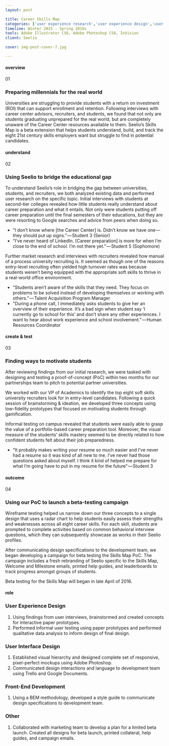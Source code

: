 ```yaml
---
layout: post

title: Career Skills Map
categories: ['user experience research','user experience design','user interface design','front-end development']
timeline: Winter 2015 - Spring 2016s
tools: Adobe Illustrator CS6, Adobe Photoshop CS6, InVision
client: Seelio

cover: img-post-cover-7.jpg

---
```


<h4 class="heading heading--regular heading--emphasize">overview</h4>
<div class="marker-post-heading"></div>
<div class="marker marker-post">01</div>
<h3 class="heading heading--fancy">Preparing millennials for the real world</h3>
<p>
	Universities are struggling to provide students with a return on investment (ROI) that can support enrollment and retention. Following interviews with career center advisors, recruiters, and students, we found that not only are students graduating unprepared for the real world, but are completely unaware of the Career Center resources available to them. Seelio’s Skills Map is a beta extension that helps students understand, build, and track the eight 21st century skills employers want but struggle to find in potential candidates.
</p>
<h4 class="heading heading--regular heading--emphasize post__heading--stacked">understand</h4>
<div class="marker-post-heading"></div>
<div class="marker marker-post">02</div>
<h3 class="heading heading--fancy">Using Seelio to bridge the educational gap</h3>
<p>
	To understand Seelio’s role in bridging the gap between universities, students, and recruiters, we both analyzed existing data and performed user research on the specific topic. Initial interviews with students at second-tier colleges revealed how little students really understand about career preparation and what it entails. Not only were students putting off career preparation until the final semesters of their educations, but they are were resorting to Google searches and advice from peers when doing so.
</p>
<div class="post__quote">
	<ul>
		<li>“I don’t know where [the Career Center] is. Didn’t know we have one — they should put up signs.” — Student 3 (Senior)</li>
		<li>“I’ve never heard of LinkedIn. [Career preparation] is more for when I’m close to the end of school. I’m not there yet.” — Student 5 (Sophomore)</li>
	</ul>
</div>
<p>
	Further market research and interviews with recruiters revealed how manual of a process university recruiting is. It seemed as though one of the reasons entry-level recruiting often yielded high turnover rates was because students weren’t being equipped with the appropriate soft skills to thrive in a real-world office environment.
</p>
<div class="post__quote">
	<ul>
		<li>“Students aren’t aware of the skills that they need. They focus on problems to be solved instead of developing themselves or working with others.” — Talent Acquisition Program Manager</li>
		<li>"During a phone call, I immediately asks students to give her an overview of their experience. It’s a bad sign when student say ‘I currently go to school for this’ and don’t share any other experiences. I want to hear about work experience and school involvement.” — Human Resources Coordinator</li>
	</ul>
</div>
<h4 class="heading heading--regular heading--emphasize post__heading--stacked">create & test</h4>
<div class="marker-post-heading"></div>
<div class="marker marker-post">03</div>
<h3 class="heading heading--fancy">Finding ways to motivate students</h3>
<p>
	After reviewing findings from our initial research, we were tasked with designing and testing a proof-of-concept (PoC) within two months for our partnerships team to pitch to potential partner universities.
</p>
<p>
	We worked with our VP of Academics to identify the top eight soft skills university recruiters look for in entry-level candidates. Following a quick session of brainstorming & ideation, we developed three concepts using low-fidelity prototypes that focused on motivating students through gamification.
</p>
<p>
	Informal testing on campus revealed that students were easily able to grasp the value of a portfolio-based career preparation tool. Moreover, the visual measure of the students’ skills mastery seemed to be directly related to how confident students felt about their job preparedness.
</p>
<div class="post__quote">
	<ul>
		<li>“It probably makes writing your resume so much easier and I’ve never had a resume so it was kind of all new to me. I’ve never had those questions asked about myself. I think it kind of helped me prepare for what I’m going have to put in my resume for the future” — Student 3</li>
	</ul>
</div>
<h4 class="heading heading--regular heading--emphasize post__heading--stacked">outcome</h4>
<div class="marker-post-heading"></div>
<div class="marker marker-post">04</div>
<h3 class="heading heading--fancy">Using our PoC to launch a beta-testing campaign</h3>
<p>
	Wireframe testing helped us narrow down our three concepts to a single design that uses a radar chart to help students easily assess their strengths and weaknesses across all eight career skills. For each skill, students are prompted to complete activities based on common behavioral interview questions, which they can subsequently showcase as works in their Seelio profiles.
</p>
<p>
	After communicating design specifications to the development team, we began developing a campaign for beta testing the Skills Map PoC. The campaign includes a fresh rebranding of Seelio specific to the Skills Map, Welcome and Milestone emails, printed help guides, and leaderboards to track progress amongst groups of students.
</p>
<p>
	Beta testing for the Skills Map will began in late April of 2016.
</p>
<h4 class="heading heading--regular heading--emphasize post__heading--stacked">role</h4>
<div class="marker-post-heading"></div>
<h3 class="heading heading--fancy">User Experience Design</h3>
<ol>
	<li>Using findings from user interviews, brainstormed and created concepts for interactive paper prototypes.</li>
	<li>Performed informal user testing using paper prototypes and performed qualitative data analysis to inform design of final design.</li>
</ol>
<h3 class="heading heading--fancy">User Interface Design</h3>
<ol>
	<li>Established visual hierarchy and designed complete set of responsive, pixel-perfect mockups using Adobe Photoshop.</li>
	<li>Communicated design interactions and language to development team using Trello and Google Documents.</li>
</ol>
<h3 class="heading heading--fancy">Front-End Development</h3>
<ol>
	<li>Using a BEM methodology, developed a style guide to communicate design specifications to development team.</li>
</ol>
<h3 class="heading heading--fancy">Other</h3>
<ol>
	<li>Collaborated with marketing team to develop a plan for a limited beta launch. Created all designs for beta launch, printed collateral, help guides, and campaign emails.</li>
</ol>



